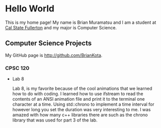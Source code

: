 # Hello World

This is my home page! My name is Brian Muramatsu and I am a student at [Cal State Fullerton](http://www.fullerton.edu/) and my major is Computer Science.

## Computer Science Projects

My GitHub page is http://github.com/BrianKota.

### CPSC 120

* Lab 8

    Lab 8, is my favorite because of the cool animations that we learned how to do with coding. I learned how to use ifstream to read the contents of an ANSI animation file and print it to the terminal one character at a time. Using std::chrono to implement a time interval for however long you set the duration was very interesting to me. I was amazed with how many c++ libraries there are such as the chrono library that was used for part 3 of the lab.